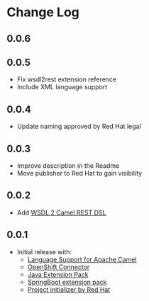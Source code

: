 # Change Log

## 0.0.6

## 0.0.5

* Fix wsdl2rest extension reference
* Include XML language support

## 0.0.4

* Update naming approved by Red Hat legal

## 0.0.3

* Improve description in the Readme
* Move publisher to Red Hat to gain visibility

## 0.0.2

* Add [WSDL 2 Camel REST DSL](https://marketplace.visualstudio.com/items?itemName=camel-tooling.vscode-wsdl2rest)

## 0.0.1

* Initial release with:
  * [Language Support for Apache Camel](https://marketplace.visualstudio.com/items?itemName=camel-tooling.vscode-apache-camel)
  * [OpenShift Connector](https://marketplace.visualstudio.com/items?itemName=redhat.vscode-openshift-connector)
  * [Java Extension Pack](https://marketplace.visualstudio.com/items?itemName=vscjava.vscode-java-pack)
  * [SpringBoot extension pack](https://marketplace.visualstudio.com/items?itemName=Pivotal.vscode-boot-dev-pack)
  * [Project initializer by Red Hat](https://marketplace.visualstudio.com/items?itemName=redhat.project-initializer)  
